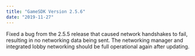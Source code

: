 ```yaml
---
title: "GameSDK Version 2.5.6"
date: "2019-11-27"
---
```


Fixed a bug from the 2.5.5 release that caused network handshakes to fail, resulting in no networking data being sent. The networking manager and integrated lobby networking should be full operational again after updating.
